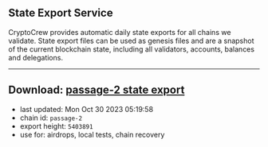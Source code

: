 ## State Export Service
CryptoCrew provides automatic daily state exports for all chains we validate. State export files can be used as genesis files and are a snapshot of the current blockchain state, including all validators, accounts, balances and delegations.

---
**Download: [passage-2 state export](https://dl.ccvalidators.com/SERVICE/passage/passage-2_export_5403891.json)**
---

- last updated: Mon Oct 30 2023 05:19:58
- chain id: `passage-2`
- export height: `5403891`
- use for: airdrops, local tests, chain recovery
